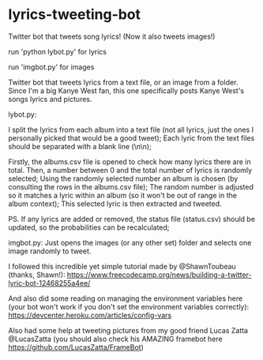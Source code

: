 # lyrics-tweeting-bot
Twitter bot that tweets song lyrics! (Now it also tweets images!)

run 'python lybot.py' for lyrics

run 'imgbot.py' for images

Twitter bot that tweets lyrics from a text file, or an image from a folder.
Since I'm a big Kanye West fan, this one specifically posts Kanye West's songs lyrics and pictures.

lybot.py:

I split the lyrics from each album into a text file (not all lyrics, just the ones I personally picked that would be a good tweet); Each lyric from the text files should be separated with a blank line (\n\n);

Firstly, the albums.csv file is opened to check how many lyrics there are in total.
Then, a number between 0 and the total number of lyrics is randomly selected;
Using the randomly selected number an album is chosen (by consulting the rows in the albums.csv file);
The random number is adjusted so it matches a lyric within an album (so it won't be out of range in the album context);
This selected lyric is then extracted and tweeted.

PS. If any lyrics are added or removed, the status file (status.csv) should be updated, so the probabilities can be recalculated;

imgbot.py:
Just opens the images (or any other set) folder and selects one image randomly to tweet.

I followed this incredible yet simple tutorial made by @ShawnToubeau (thanks, Shawn!): https://www.freecodecamp.org/news/building-a-twitter-lyric-bot-12468255a4ee/

And also did some reading on managing the environment variables here (your bot won't work if you don't set the environment variables correctly): https://devcenter.heroku.com/articles/config-vars

Also had some help at tweeting pictures from my good friend Lucas Zatta @LucasZatta (you should also check his AMAZING framebot here https://github.com/LucasZatta/FrameBot)


